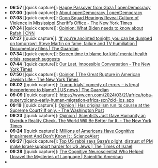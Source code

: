 - **06:57** [[quick capture]]:  [Happy Passover from Gaza | openDemocracy](https://www.opendemocracy.net/en/happy-passover-from-gaza-0/)
- **07:00** [[quick capture]]:  [About openDemocracy | openDemocracy](https://www.opendemocracy.net/en/about/?utm_source=navbar-onsite--about)
- **07:08** [[quick capture]]:  [Goon Squad Hearings Reveal Culture of Violence in Mississippi Sheriff’s Office - The New York Times](https://www.nytimes.com/2024/03/21/us/mississippi-goon-squad-mcalpin-sentence.html)
- **07:24** [[quick capture]]:  [Opinion: What Biden needs to know about Rafah | CNN](https://amp.cnn.com/cnn/2024/03/21/opinions/rafah-gaza-palestinian-lives-biden-mousa)
- **07:27** [[quick capture]]:  [‘If you’re anointed tonight, you can be dumped on tomorrow’: Steve Martin on fame, failure and TV humiliation | Documentary films | The Guardian](https://www.theguardian.com/film/2024/mar/22/if-youre-anointed-tonight-you-can-be-dumped-on-tomorrow-steve-martin-on-fame-failure-and-tv-humiliation)
- **07:34** [[quick capture]]:  [Screen time to blame for kids' mental health crisis, research suggests](https://www.axios.com/2024/03/22/screen-time-bad-unhealthy-kids-mental-health)
- **07:44** [[quick capture]]:  [Our Last, Impossible Conversation - The New York Times](https://www.nytimes.com/2024/03/22/style/modern-love-ai-our-last-impossible-conversation.html)
- **07:50** [[quick capture]]:  [Opinion | The Great Rupture in American Jewish Life - The New York Times](https://www.nytimes.com/2024/03/22/opinion/israel-american-jews-zionism.html)
- **08:02** [[quick capture]]:  [Trump trials’ comedy of errors – is legal inexperience to blame? | US news | The Guardian](https://amp.theguardian.com/us-news/2024/mar/21/trump-on-trial-comedy-of-errors)
- **09:09** [[quick capture]]:  https://www.cnn.com/2024/03/21/africa/toba-supervolcano-early-human-migration-africa-scn?cid=ios_app
- **09:19** [[quick capture]]:  [Opinion | Has originalism run its course at the Supreme Court? If only. - The Washington Post](https://www.washingtonpost.com/opinions/2024/03/22/justice-breyer-originalism-supreme-court/)
- **09:23** [[quick capture]]:  [Opinion | Scientists Just Gave Humanity an Overdue Reality Check. The World Will Be Better for It. - The New York Times](https://www.nytimes.com/2024/03/22/opinion/anthropocene-planet-geology.html)
- **09:24** [[quick capture]]:  [Millions of Americans Have Cognitive Impairment And Don't Know It : ScienceAlert](https://www.sciencealert.com/millions-of-americans-have-cognitive-impairment-and-dont-know-it)
- **09:27** [[quick capture]]:  [Top US rabbi says Gaza’s plight, distrust of PM make Israel-support harder for US Jews | The Times of Israel](https://www.timesofisrael.com/top-us-rabbi-says-gazas-plight-distrust-of-netanyahu-make-supporting-israel-hard/amp/)
- **09:28** [[quick capture]]:  [The Cognitive Neuroscientist Who Helped Unravel the Mysteries of Language | Scientific American](https://www.scientificamerican.com/article/the-cognitive-neuroscientist-who-helped-unravel-the-mysteries-of-language/)
-